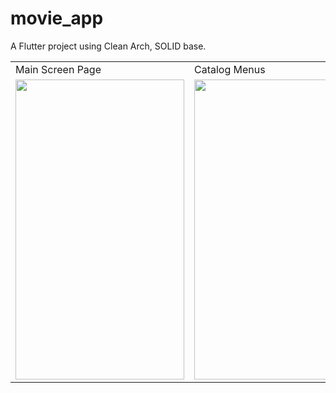 # movie_app

A Flutter project using Clean Arch, SOLID base.

<table>
  <tr>
    <td>Main Screen Page</td>
     <td>Catalog Menus</td>
     <td>Film Details</td>
     <td>More About Film Details</td>
  </tr>
  <tr>
    <td><img src="https://user-images.githubusercontent.com/50106326/153747724-f6900f56-c29f-42cb-9a5e-3e7d12dae804.png" width=270 height=480></td>
    <td><img src="https://user-images.githubusercontent.com/50106326/153747722-fb722208-c0fc-40a6-886e-5be835998469.png" width=270 height=480></td>
    <td><img src="https://user-images.githubusercontent.com/50106326/153747726-df7c7538-69eb-46ed-92af-51bf9221d053.png" width=270 height=480></td>
    <td><img src="https://user-images.githubusercontent.com/50106326/153747997-f3e654e6-b6e6-4f44-8e7e-fc8308395777.png" width=270 height=480></td>
  </tr>
 </table>
